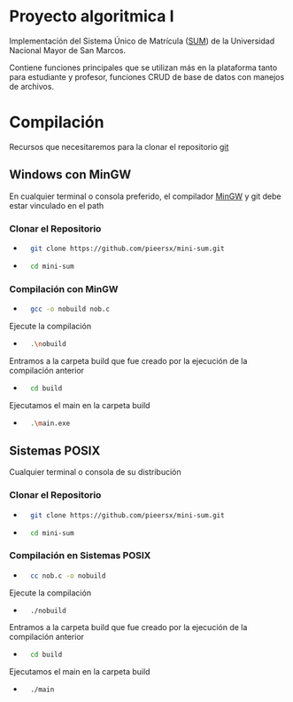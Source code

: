 # Proyecto algoritmica I

Implementación del Sistema Único de Matrícula ([SUM](https://sum.unmsm.edu.pe/portal.htm)) de la Universidad Nacional Mayor de San Marcos.

Contiene funciones principales que se utilizan más en la plataforma tanto para estudiante y profesor, funciones CRUD de base de datos con manejos de archivos.

# Compilación 
Recursos que necesitaremos para la clonar el repositorio [git](https://git-scm.com/downloads)

## Windows con MinGW
En cualquier terminal o consola preferido, el compilador [MinGW](https://nuwen.net/mingw.html) y git debe estar vinculado en el path

### Clonar el Repositorio
* ```bash
    git clone https://github.com/pieersx/mini-sum.git
    ```
* ```bash
    cd mini-sum
    ``` 

### Compilación con MinGW
* ```bash
    gcc -o nobuild nob.c
    ``` 
Ejecute la compilación
* ```bash
    .\nobuild
    ``` 
Entramos a la carpeta build que fue creado por la ejecución de la compilación anterior
* ```bash
    cd build
    ```
Ejecutamos el main en la carpeta build
* ```bash
    .\main.exe
    ```  

## Sistemas POSIX
Cualquier terminal o consola de su distribución

### Clonar el Repositorio
* ```bash
    git clone https://github.com/pieersx/mini-sum.git
    ```
* ```bash
    cd mini-sum
    ``` 

### Compilación en Sistemas POSIX
* ```bash
    cc nob.c -o nobuild
    ``` 
Ejecute la compilación
* ```bash
    ./nobuild
    ```
Entramos a la carpeta build que fue creado por la ejecución de la compilación anterior
* ```bash
    cd build
    ```
Ejecutamos el main en la carpeta build
* ```bash
    ./main
    ```  